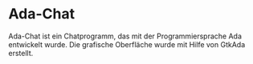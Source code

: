 # Ada-Chat
Ada-Chat ist ein Chatprogramm, das mit der Programmiersprache Ada entwickelt wurde. 
Die grafische Oberfläche wurde mit Hilfe von GtkAda erstellt.
